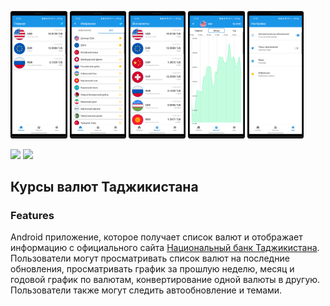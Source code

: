 <img src="/docs/1.png" width=18% height=18%> <img src="/docs/2.png" width=18% height=18%>
<img src="/docs/3.png" width=18% height=18%> <img src="/docs/4.png" width=18% height=18%>
<img src="/docs/5.png" width=18% height=18%>

<p>
    <a href="https://play.google.com/store/apps/details?id=com.developer.valyutaapp">
    <img width=28% src="https://play.google.com/intl/en_us/badges/static/images/badges/en_badge_web_generic.png"></a>
    <a href="https://play.google.com/store/apps/details?id=com.developer.valyutaapp">
    <img width=22% src="https://static-00.iconduck.com/assets.00/app-huawei-uk-icon-512x153-qosx82ey.png"></a>  
</p>

## Курсы валют Таджикистана

### Features
Android приложение, которое получает список валют и  отображает информацию
с официального сайта [Национальный банк Таджикистана](https://www.nbt.tj/ru/kurs/kurs.php).
Пользователи могут просматривать список валют на последние обновления,
просматривать график за прошлую неделю, месяц и годовой график по валютам,
конвертирование одной валюты в другую. Пользователи также могут следить автообновление и темами.
